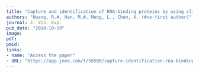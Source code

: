 ```yaml
---
title: "Capture and identification of RNA-binding proteins by using click chemistry-assisted RNA-interactome capture (CARIC) strategy"
authors: "Huang, R.#, Han, M.#, Meng, L., Chen, X. (#co-first author)"
journal: J. Vis. Exp.
pub_date: "2018-10-19"
image:
pdf:
pmid:
links:
- name: "Access the paper"
- URL: "https://app.jove.com/t/58580/capture-identification-rna-binding-proteins-using-click-chemistry"
---
```

